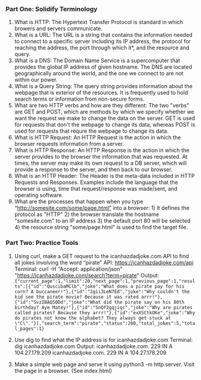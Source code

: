 ### Part One: Solidify Terminology

1. What is HTTP: The Hypertext Transfer Protocol is standard in which browers and servers communicate. 
2. What is a URL: The URL is a string that contains the information needed to connect to a specific server including its IP address, the protocol for reaching the address, the port through which it*, and the resource and query. 
3. What is a DNS: The Domain Name Service is a supercomputer that provides the global IP address of given hostname. The DNS are located geographically around the world, and the one we connect to are not within our power.
4. What is a Query String: The query string provides information about the webpage that is exterior of the resources. It is frequently used to hold search terms or information from non-secure forms. 
5. What are two HTTP verbs and how are they different: The two "verbs" are GET and POST, which are methods by which we specify whether we want the request we make to change the data on the server. GET is used for requests that don't the webpage to change its data, whereas POST is used for requests that requre the webpage to change its data. 
6. What is HTTP Request: An HTTP Request is the action in which the browser requests information from a server. 
7. What is HTTP Response: An HTTP Response is the action in which the server provides to the browser the information that was requested. At times, the server may make its own request to a DB server, which will provide a response to the server, and then back to our browser. 
8. What is an HTTP Header: The Header is the meta-data included in HTTP Requests and Responses. Examples include the language that the browser is using, time that request/response was made/sent, and operating software. 
9. What are the processes that happen when you type “http://somesite.com/some/page.html” into a browser: 1) It defines the protocol as "HTTP" 2) the browser translate the hostname "somesite.com" to an IP address 3) the default port 80 will be selected 4) the resource string "some/page.html" is used to find the target file. 

### Part Two: Practice Tools

1. Using curl, make a GET request to the icanhazdadjoke.com API to find all jokes involving the word “pirate”
API: https://icanhazdadjoke.com/api
Terminal: curl -H "Accept: application/json" "https://icanhazdadjoke.com/search?term=pirate"
Output: `{"current_page":1,"limit":20,"next_page":1,"previous_page":1,"results":[{"id":"QuscibaMClb","joke":"What does a pirate pay for his corn? A buccaneer!"},{"id":"2gii3LeN7Ed","joke":"Why couldn't the kid see the pirate movie? Because it was rated arrr!"},{"id":"SvzIBAQS0Dd","joke":"What did the pirate say on his 80th birthday? Aye Matey!"},{"id":"SnOf2gqjiqc","joke":"Why are pirates called pirates? Because they arrr!"},{"id":"exXSCtkOKe","joke":"Why do pirates not know the alphabet? They always get stuck at \"C\"."}],"search_term":"pirate","status":200,"total_jokes":5,"total_pages":1}`

2. Use dig to find what the IP address is for icanhazdadjoke.com
Terminal: dig icanhazdadjoke.com
Output: 
icanhazdadjoke.com.	229	IN	A	104.27.179.209
icanhazdadjoke.com.	229	IN	A	104.27.178.209

3. Make a simple web page and serve it using python3 -m http.server. Visit the page in a browser.
(See index.html)